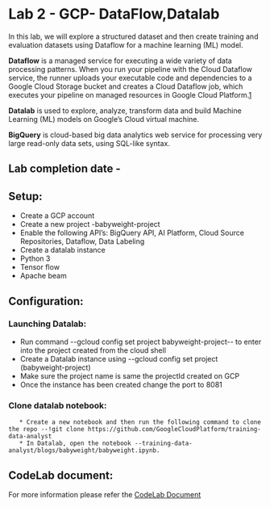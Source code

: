 # Lab 2 - GCP- DataFlow,Datalab

In this lab, we will explore a structured dataset and then create training and evaluation datasets using Dataflow for a machine learning (ML) model.

__Dataflow__ is a managed service for executing a wide variety of data processing patterns. When you run your pipeline with the Cloud Dataflow service, the runner uploads your executable code and dependencies to a Google Cloud Storage bucket and creates a Cloud Dataflow job, which executes your pipeline on managed resources in Google Cloud Platform.[1](https://medium.com/google-cloud/basic-streaming-data-enrichment-on-google-cloud-with-dataflow-sql-a7684353119c)

__Datalab__ is used to explore, analyze, transform data and build Machine Learning (ML) models on Google’s Cloud virtual machine. 

__BigQuery__ is cloud-based big data analytics web service for processing very large read-only data sets, using SQL-like syntax.

## Lab completion date - 


## Setup:

   * Create a GCP account
   * Create a new project -babyweight-project
   * Enable the following API’s: BigQuery API, AI Platform, Cloud Source Repositories, Dataflow, Data Labeling
   * Create a datalab instance 
   * Python 3 
   * Tensor flow 
   * Apache beam


## Configuration:

### Launching Datalab:

   * Run command --gcloud config set project babyweight-project-- to enter into the project created from the cloud shell 
   * Create a Datalab instance using --gcloud config set project (babyweight-project)
   * Make sure the project name is same the projectId created on GCP
   * Once the instance has been created change the port to 8081
 
### Clone datalab notebook:

```
   * Create a new notebook and then run the following command to clone the repo --!git clone https://github.com/GoogleCloudPlatform/training-data-analyst
   * In Datalab, open the notebook --training-data-analyst/blogs/babyweight/babyweight.ipynb.
```

## CodeLab document:

For more information please refer the [CodeLab Document](https://codelabs-preview.appspot.com/?file_id=1U5hDAUHTgloic_77oFvMeox299I9D2zWlN0fZhhgvIo#0 "CodeLab Document")
 

